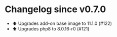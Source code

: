 # Changelog since v0.7.0
- ⬆️ Upgrades add-on base image to 11.1.0 (#122) 
- ⬆️ Upgrades php8 to 8.0.16-r0 (#121) 
